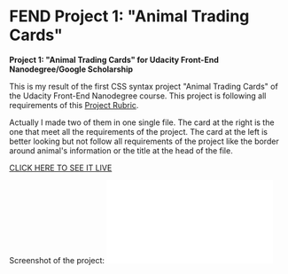 # FEND Project 1: "Animal Trading Cards"

**Project 1: "Animal Trading Cards" for Udacity Front-End Nanodegree/Google Scholarship**

This is my result of the first CSS syntax project "Animal Trading Cards" of the Udacity Front-End Nanodegree course.
This project is following all requirements of this [Project Rubric](https://review.udacity.com/#!/rubrics/151/view).

Actually I made two of them in one single file. The card at the right is the one that meet all the requirements of the project. The card at the left is better looking but not follow all requirements of the project like the border around animal's information or the title at the head of the file.

[CLICK HERE TO SEE IT LIVE](https://nikitavasilev.github.io/fend-animal-trading-cards/)

Screenshot of the project:
![Screenshot of Project Animal Trading Cards](img/screenshot.img)
